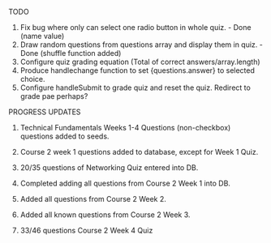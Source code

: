 TODO
1. Fix bug where only can select one radio button in whole quiz. - Done (name value)
2. Draw random questions from questions array and display them in quiz. - Done (shuffle function added)
3. Configure quiz grading equation (Total of correct answers/array.length)
4. Produce handlechange function to set {questions.answer} to selected choice.
5. Configure handleSubmit to grade quiz and reset the quiz. Redirect to grade pae perhaps?




PROGRESS UPDATES
1. Technical Fundamentals Weeks 1-4 Questions (non-checkbox) questions added to seeds.

2. Course 2 week 1 questions added to database, except for Week 1 Quiz.

3. 20/35 questions of Networking Quiz entered into DB.

4. Completed adding all questions from Course 2 Week 1 into DB.

5. Added all questions from Course 2 Week 2.

6. Added all known questions from Course 2 Week 3.

7. 33/46 questions Course 2 Week 4 Quiz